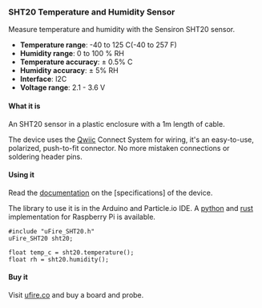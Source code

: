 ### SHT20 Temperature and Humidity Sensor

Measure temperature and humidity with the Sensiron SHT20 sensor.    

 - **Temperature range**: -40 to 125 C(-40 to 257 F)
- **Humidity range**: 0 to 100 % RH
- **Temperature accuracy**: ± 0.5% C
- **Humidity accuracy**: ± 5% RH
- **Interface**: I2C
- **Voltage range**: 2.1 - 3.6 V
 
#### What it is

An SHT20 sensor in a plastic enclosure with a 1m length of cable. 

The device uses the [Qwiic](https://www.sparkfun.com/qwiic) Connect System for wiring, it's an easy-to-use, polarized, push-to-fit connector. No more mistaken connections or soldering header pins. 

#### Using it

Read the [documentation](https://ufire.co/docs/uFire_SHT20/) on the [specifications] of the device.

The library to use it is in the Arduino and Particle.io IDE. A [python](https://github.com/u-fire/uFire_SHT20/tree/master/python/RaspberryPi) and [rust](https://crates.io/crates/ufire_sht20) implementation for Raspberry Pi is available. 

```
#include "uFire_SHT20.h"
uFire_SHT20 sht20;

float temp_c = sht20.temperature();
float rh = sht20.humidity();
```

#### Buy it

Visit [ufire.co](http://ufire.co) and buy a board and probe.
